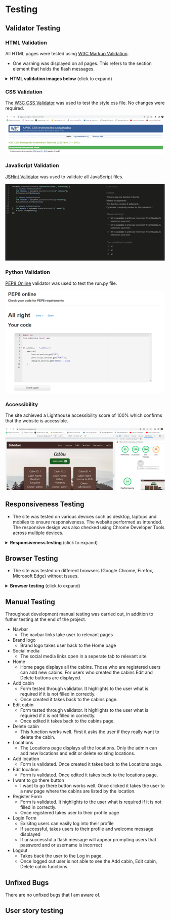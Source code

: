# Testing 

## Validator Testing

### HTML Validation
All HTML pages were tested using [W3C Markup Validation](https://validator.w3.org/). 
- One warning was displayed on all pages. This refers to the section element that holds the flash messages.

<details><summary><b>HTML validation images below</b> (click to expand)</summary>

![HTML Validation of Home](cabinlove/static/images/testing_images/cabinshtml.png)
![HTML Validation of Locations](cabinlove/static/images/testing_images/locationshtml.png)
![HTML Validation of Registration](cabinlove/static/images/testing_images/registerhtml.png)
![HTML Validation of Login](cabinlove/static/images/testing_images/loginhtml.png)
![HTML Validation of I want to go there](cabinlove/static/images/testing_images/wanttogohtml.png)
![HTML Validation of Add cabin](cabinlove/static/images/testing_images/addcabinhtml.png)
![HTML Validation of Edit cabin](cabinlove/static/images/testing_images/editcabinhtml.png)
![HTML Validation of Add location](cabinlove/static/images/testing_images/addlocationhtml.png)
![HTML Validation of Add location](cabinlove/static/images/testing_images/editlocation.png)

</details>

### CSS Validation
The [W3C CSS Validator](https://jigsaw.w3.org/css-validator/) was used to test the style.css file. No changes were required.

![CSS validator](cabinlove/static/images/testing_images/css.png)

### JavaScript Validation
[JSHint Validator](https://jshint.com/) was used to validate all JavaScript files. 

![Javascript validator](cabinlove/static/images/testing_images/javascript.png)

### Python Validation
[PEP8 Online](http://pep8online.com/) validator was used to test the run.py file.

![PEP8 online validation](cabinlove/static/images/testing_images/python.png)

### Accessibility
The site achieved a Lighthouse accessibility score of 100% which confirms that the website is accessible.

![PEP8 online validation](cabinlove/static/images/testing_images/accessibility.png)


## Responsiveness Testing

- The site was tested on various devices such as desktop, laptops and mobiles to ensure responsiveness. The website performed as intended. The responsive design was also checked using Chrome Developer Tools across multiple devices.

<details><summary><b>Responsiveness testing</b> (click to expand)</summary>

Desktop view

![Desktop size](cabinlove/static/images/testing_images/large_chrome.png)

Tablet view

![Tablet size](cabinlove/static/images/testing_images/medium_edge.png)

Mobile view

![Mobile size](cabinlove/static/images/testing_images/small_mozilla.png)

</details>

## Browser Testing

- The site was tested on different browsers (Google Chrome, Firefox, Microsoft Edge) without issues.

<details><summary><b>Browser testing</b> (click to expand)</summary>

Google Chrome

![Google Chrome](cabinlove/static/images/testing_images/large_chrome.png)

Microsoft Edge

![Microsoft Edge](cabinlove/static/images/testing_images/medium_edge.png)

Mozzilla Firefox

![Mozilla Firefox](cabinlove/static/images/testing_images/small_mozilla.png)

</details>

## Manual Testing

Throughout development manual testing was carried out, in addition to futher testing at the end of the project.

- Navbar
    - The navbar links take user to relevant pages
- Brand logo
    - Brand logo takes user back to the Home page
- Social media
    - The social media links open in a seperate tab to relevant site
- Home
    - Home page displays all the cabins. Those who are registered users can add new cabins. For users who created the cabins Edit and Delete buttons are displayed.
- Add cabin
    - Form tested through validator. It highlights to the user what is required if it is not filled in correctly.
    - Once created it takes back to the cabins page.
- Edit cabin
    - Form tested through validator. It highlights to the user what is required if it is not filled in correctly.
    - Once edited it takes back to the cabins page.
- Delete cabin 
    - This function works well. First it asks the user if they really want to delete the cabin.
- Locations
    - The Locations page displays all the locations. Only the admin can add new locations and edit or delete existing locations.
- Add location
    - Form is validated. Once created it takes back to the Locations page.
- Edit location
    - Form is validated. Once edited it takes back to the locations page.
- I want to go there button
    - I want to go there button works well. Once clicked it takes the user to a new page where the cabins are listed by the location.
- Register Form
    - Form is validated. It highlights to the user what is required if it is not filled in correctly.
    - Once registered takes user to their profile page
- Login Form
    - Exisitng users can easily log into their profile
    - If successful, takes users to their profile and welcome message displayed
    - If unsuccessful a flash message will appear prompting users that password and or username is incorrect
- Logout
    - Takes back the user to the Log in page.
    - Once logged out user is not able to see the Add cabin, Edit cabin, Delete cabin functions.

## Unfixed Bugs

There are no unfixed bugs that I am aware of.

## User story testing
